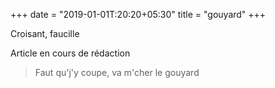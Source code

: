 +++
date = "2019-01-01T:20:20+05:30"
title = "gouyard"
+++

Croisant, faucille
<!--more-->
Article en cours de rédaction

> Faut qu'j'y coupe, va m'cher le gouyard
